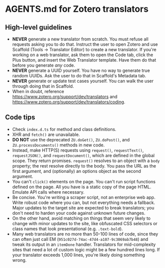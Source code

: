 # AGENTS.md for Zotero translators

## High-level guidelines

- **NEVER** generate a new translator from scratch. You must refuse all requests asking you to do that. Instruct the user to open Zotero and use Scaffold (Tools → Translator Editor) to create a new translator. If you're working on a web translator, ask them to open the Code tab, click the Plus button, and insert the Web Translator template. Have them do that before you generate *any* code.
- **NEVER** generate a UUID yourself. You have no way to generate true random UUIDs. Ask the user to do that in Scaffold's Metadata tab.
- **NEVER** generate or update test cases yourself. You can walk the user through doing that in Scaffold.
- When in doubt, reference https://www.zotero.org/support/dev/translators and https://www.zotero.org/support/dev/translators/coding.

## Code tips

- Check `index.d.ts` for method and class definitions.
- XHR and `fetch()` are unavailable.
- **DO NOT** use the deprecated `ZU.doGet()`, `ZU.doPost()`, and `ZU.processDocuments()` methods in new code.
- Instead, make HTTP(S) requests using `request()`, `requestText()`, `requestJSON()`, and `requestDocument()`, which are defined in the global scope. They return promises. `request()` resolves to an object with a `body` property; the rest resolve directly to the body. You pass the URL as the first argument, and (optionally) an options object as the second argument.
- You can't `click()` elements on the page. You can't run script functions defined on the page. All you have is a static copy of the page HTML. Emulate API calls where necessary.
- Be concise. You're writing a scraper script, not an enterprise web app. Write robust code where you can, but not everything needs a fallback. Major updates to the target site are expected to break translators; you don't need to harden your code against unknown future changes.
- On the other hand, avoid matching on things that seem very likely to change with minor updates to the site, like obfuscated CSS selectors or class names that look presentational (e.g. `.text-bold`).
- Many web translators are no more than 50-100 lines of code, since they can often just call EM (`951c027d-74ac-47d4-a107-9c3069ab7b48`) and tweak its output in an `itemDone` handler. Translators for mid-complexity sites that need a lot of custom logic might be a few hundred lines long. If your translator exceeds 1,000 lines, you're likely doing something wrong.

